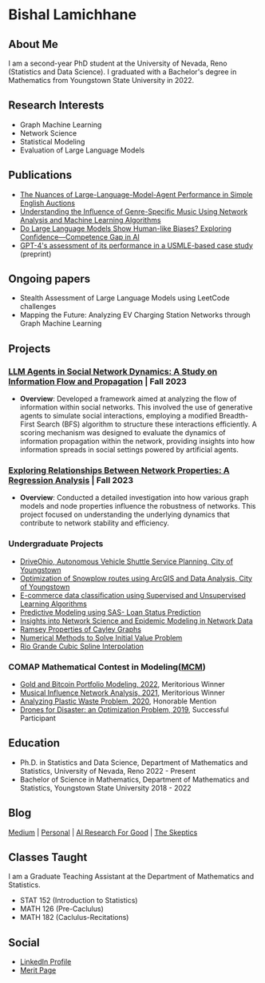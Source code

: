 # Bishal Lamichhane

## About Me

I am a second-year PhD student at the University of Nevada, Reno (Statistics and Data Science). I graduated with a Bachelor's degree in Mathematics from Youngstown State University in 2022. 

## Research Interests

- Graph Machine Learning
- Network Science
- Statistical Modeling
- Evaluation of Large Language Models


## Publications

- [The Nuances of Large-Language-Model-Agent Performance in Simple English Auctions](https://www.researchgate.net/publication/378140244_The_Nuances_of_Large-Language-Model-Agent_Performance_in_Simple_English_Auctions) 
- [Understanding the Influence of Genre-Specific Music Using Network Analysis and Machine Learning Algorithms](https://www.mdpi.com/2504-2289/7/4/180)
- [Do Large Language Models Show Human-like Biases? Exploring Confidence—Competence Gap in AI](https://www.mdpi.com/2078-2489/15/2/92)
- [GPT-4's assessment of its performance in a USMLE-based case study](https://arxiv.org/abs/2402.09654) (preprint)

## Ongoing papers

- Stealth Assessment of Large Language Models using LeetCode challenges 
- Mapping the Future: Analyzing EV Charging Station Networks through Graph Machine Learning



## Projects

### [LLM Agents in Social Network Dynamics: A Study on Information Flow and Propagation](https://medium.com/@blamichhane314/llm-agents-in-social-network-dynamics-a-study-on-information-flow-6796d1107297) | **Fall 2023**

- **Overview**: Developed a framework aimed at analyzing the flow of information within social networks. This involved the use of generative agents to simulate social interactions, employing a modified Breadth-First Search (BFS) algorithm to structure these interactions efficiently. A scoring mechanism  was designed to evaluate the dynamics of information propagation within the network, providing insights into how information spreads in social settings powered by artificial agents.

### [Exploring Relationships Between Network Properties: A Regression Analysis](https://drive.google.com/file/d/1zh2tkKHuKDTECH-Ijt_p2Sp3vEtIkHpu/view?usp=share_link) | **Fall 2023**

- **Overview**: Conducted a detailed investigation into how various graph models and node properties influence the robustness of networks. This project focused on understanding the underlying dynamics that contribute to network stability and efficiency.

### Undergraduate Projects

- [DriveOhio, Autonomous Vehicle Shuttle Service Planning, City of Youngstown](https://drive.google.com/file/d/1dOO87v9rxENTf36T3mYNYQ7Y96aAUuAs/view?usp=share_link)
- [Optimization of Snowplow routes using ArcGIS and Data Analysis, City of Youngstown](https://drive.google.com/file/d/1z13Q6YpQUxOwi1Vhb39x1D4tKbLj2SVE/view?usp=share_link)
- [E-commerce data classification using Supervised and Unsupervised Learning Algorithms](https://drive.google.com/file/d/1H-YPUSb_gpAhn12CvyQE-hojeCLI7uKd/view?usp=share_link)
- [Predictive Modeling using SAS- Loan Status Prediction](https://drive.google.com/file/d/1AleYJ916rduuBiROS0tdDmKoXAHl-TxS/view?usp=share_link)
- [Insights into Network Science and Epidemic Modeling in Network Data](https://drive.google.com/file/d/1NYDL0OJl7_mQuKCtIgJtNUo31qxoW01U/view?usp=share_link)
- [Ramsey Properties of Cayley Graphs](https://drive.google.com/file/d/1VbcHch2Luyk1ZT7CGTUtRGUnXF9Waq80/view?usp=share_link)
- [Numerical Methods to Solve Initial Value Problem](https://drive.google.com/file/d/1rXN0zVkb5o79XPocqf88sCAsinY6diJ6/view?usp=share_link)
- [Rio Grande Cubic Spline Interpolation](https://drive.google.com/file/d/1E24_1epSe8QT-ZMYdIRN0xgMz0Toos8L/view?usp=share_link)

### COMAP Mathematical Contest in Modeling([MCM](https://www.contest.comap.com/undergraduate/contests/)) 

- [Gold and Bitcoin Portfolio Modeling, 2022](https://drive.google.com/file/d/1xftjrDIcdHBbYioAdFXh7kWbRrQsWtrr/view?usp=share_link), Meritorious Winner 
- [Musical Influence Network Analysis, 2021](https://drive.google.com/file/d/1rW55gNR1pfPGLMU1mO7NfIJUJqUgJSdE/view?usp=share_link), Meritorious Winner
- [Analyzing Plastic Waste Problem, 2020](https://drive.google.com/file/d/1G_zh8u8dzi1kN4I7EXj21vqOJY7xKAAA/view?usp=share_link), Honorable Mention
- [Drones for Disaster: an Optimization Problem, 2019](https://drive.google.com/file/d/1epSLIp4k7kVPFBjb52NCsZms6u5b_UUT/view?usp=share_link), Successful Participant 

## Education 

- Ph.D. in Statistics and Data Science, Department of Mathematics and Statistics, University of Nevada, Reno                2022 - Present
- Bachelor of Science in Mathematics, Department of Mathematics and Statistics, Youngstown State University                 2018 - 2022 

## Blog
[Medium](https://medium.com/@blamichhane314) | [Personal](https://eideticechoes.blogspot.com) | [AI Research For Good](https://www.airesearchforgood.org)  | [The Skeptics](https://meskeptic.wordpress.com)

## Classes Taught
I am a Graduate Teaching Assistant at the Department of Mathematics and Statistics. 
- STAT 152 (Introduction to Statistics)
- MATH 126 (Pre-Caclulus) 
- MATH 182 (Caclulus-Recitations)

## Social 
- [LinkedIn Profile](https://www.linkedin.com/in/bishal-lamichhane/)
- [Merit Page](https://meritpages.com/bishal513)


